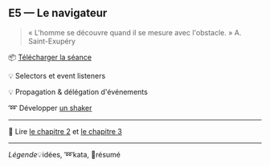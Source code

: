 ## E5 — Le navigateur
> « L'homme se découvre quand il se mesure avec l'obstacle. » A. Saint-Exupéry

:package: [Télécharger la séance](https://minhaskamal.github.io/DownGit/#/home?url=https://github.com/yamsellem/hetic.js/tree/master/E5)

:bulb: Selectors et event listeners

:bulb: Propagation & délégation d'événements

:loop: Développer [un shaker](shaker.html)

---

:closed_book: Lire [le chapitre 2](https://goo.gl/QbZSn8#heading=h.4mzfbzxpf5lm) et [le chapitre 3](https://goo.gl/QbZSn8#heading=h.j64qridxx31m)

---

_Légende_:bulb:idées, :loop:kata, :closed_book:résumé
